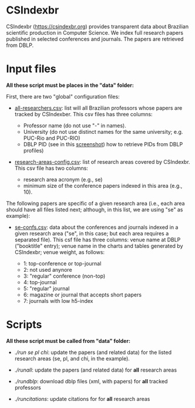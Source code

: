 # CSIndexbr

CSIndexbr (https://csindexbr.org) provides transparent data about Brazilian scientific production in Computer Science. We index full research papers published in selected conferences and journals. The papers are retrieved from DBLP.

# Input files

**All these script must be places in the "data" folder:**

First, there are two "global" configuration files:

* [all-researchers.csv](https://github.com/aserg-ufmg/CSIndex/blob/master/data/all-researchers.csv): list will all Brazilian professors whose papers are tracked by CSIndexber. This csv files has three columns:

  * Professor name (do not use "-" in names).
  * University (do not use distinct names for the same university; e.g. PUC-Rio and PUC-RIO)
  * DBLP PID (see in this [screenshot](https://github.com/aserg-ufmg/CSIndex/blob/master/figs/dblp-pid-screenshot.jpg)) how to retrieve PIDs from DBLP profiles)
  
* [research-areas-config.csv](https://github.com/aserg-ufmg/CSIndex/blob/master/data/research-areas-config.csv): list of research areas covered by CSIndexbr. This csv file has two columns: 
  * research area acronym (e.g., se)
  * minimum size of the conference papers indexed in this area (e.g., 10).

The following papers are specific of a given research area (i.e., each area should have all files listed next; although, in this list, we are using "se" as example):

* [se-confs.csv](https://github.com/aserg-ufmg/CSIndex/blob/master/data/se-confs.csv): data about the conferences and journals indexed in a given research area ("se", in this case; but each area requires a separated file). This csf file has three columns: venue name at DBLP ("booktitle" entry); venue name in the charts and tables generated by CSIndexbr; venue weight, as follows:

  * 1: top-conference or top-journal
  * 2: not used anynore
  * 3: "regular" conference (non-top)
  * 4: top-journal
  * 5: "regular" journal
  * 6: magazine or journal that accepts short papers
  * 7: journals with low h5-index

# Scripts 

**All these script must be called from "data" folder:**

* *./run se pl chi*: update the papers (and related data) for the listed research areas (se, pl, and chi, in the example). 

* *./runall*: update the papers (and related data) for **all** research areas

* *./rundblp*: download dblp files (xml, with papers) for **all** tracked professors

* *./runcitations*: update citations for for **all** research areas

